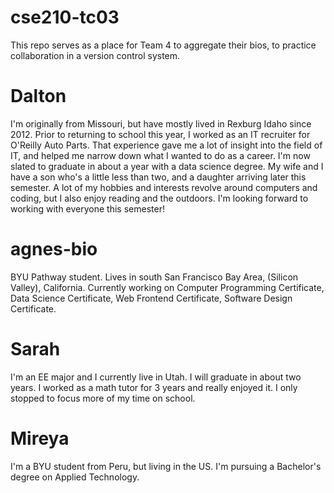 # cse210-tc03
This repo serves as a place for Team 4 to aggregate their bios, to practice collaboration in a version control system.

# Dalton
I'm originally from Missouri, but have mostly lived in Rexburg Idaho since 2012.
Prior to returning to school this year, I worked as an IT recruiter for O'Reilly Auto Parts. That experience gave me a lot of insight into the field of IT, and helped me narrow down what I wanted to do as a career. I'm now slated to graduate in about a year with a data science degree.
My wife and I have a son who's a little less than two, and a daughter arriving later this semester.
A lot of my hobbies and interests revolve around computers and coding, but I also enjoy reading and the outdoors.
I'm looking forward to working with everyone this semester!

# agnes-bio
BYU Pathway student.
Lives in south San Francisco Bay Area, (Silicon Valley), California.
Currently working on Computer Programming Certificate, Data Science Certificate, Web Frontend Certificate, Software Design Certificate.

# Sarah
I'm an EE major and I currently live in Utah. I will graduate in about two years. I worked as a math tutor for 3 years and really enjoyed it. I only stopped to focus more of my time on school.

# Mireya
I'm a BYU student from Peru, but living in the US. I'm pursuing a Bachelor's degree on Applied Technology.
